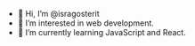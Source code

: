 - 👋 Hi, I’m @isragosterit
- 👀 I’m interested in web development.
- 🌱 I’m currently learning JavaScript and React.
